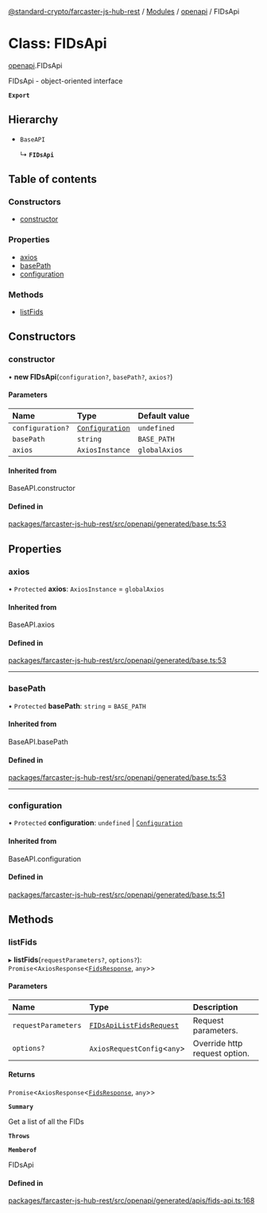[@standard-crypto/farcaster-js-hub-rest](../README.md) / [Modules](../modules.md) / [openapi](../modules/openapi.md) / FIDsApi

# Class: FIDsApi

[openapi](../modules/openapi.md).FIDsApi

FIDsApi - object-oriented interface

**`Export`**

## Hierarchy

- `BaseAPI`

  ↳ **`FIDsApi`**

## Table of contents

### Constructors

- [constructor](openapi.FIDsApi.md#constructor)

### Properties

- [axios](openapi.FIDsApi.md#axios)
- [basePath](openapi.FIDsApi.md#basepath)
- [configuration](openapi.FIDsApi.md#configuration)

### Methods

- [listFids](openapi.FIDsApi.md#listfids)

## Constructors

### constructor

• **new FIDsApi**(`configuration?`, `basePath?`, `axios?`)

#### Parameters

| Name | Type | Default value |
| :------ | :------ | :------ |
| `configuration?` | [`Configuration`](openapi.Configuration.md) | `undefined` |
| `basePath` | `string` | `BASE_PATH` |
| `axios` | `AxiosInstance` | `globalAxios` |

#### Inherited from

BaseAPI.constructor

#### Defined in

[packages/farcaster-js-hub-rest/src/openapi/generated/base.ts:53](https://github.com/standard-crypto/farcaster-js/blob/main/packages/farcaster-js-hub-rest/src/openapi/generated/base.ts#L53)

## Properties

### axios

• `Protected` **axios**: `AxiosInstance` = `globalAxios`

#### Inherited from

BaseAPI.axios

#### Defined in

[packages/farcaster-js-hub-rest/src/openapi/generated/base.ts:53](https://github.com/standard-crypto/farcaster-js/blob/main/packages/farcaster-js-hub-rest/src/openapi/generated/base.ts#L53)

___

### basePath

• `Protected` **basePath**: `string` = `BASE_PATH`

#### Inherited from

BaseAPI.basePath

#### Defined in

[packages/farcaster-js-hub-rest/src/openapi/generated/base.ts:53](https://github.com/standard-crypto/farcaster-js/blob/main/packages/farcaster-js-hub-rest/src/openapi/generated/base.ts#L53)

___

### configuration

• `Protected` **configuration**: `undefined` \| [`Configuration`](openapi.Configuration.md)

#### Inherited from

BaseAPI.configuration

#### Defined in

[packages/farcaster-js-hub-rest/src/openapi/generated/base.ts:51](https://github.com/standard-crypto/farcaster-js/blob/main/packages/farcaster-js-hub-rest/src/openapi/generated/base.ts#L51)

## Methods

### listFids

▸ **listFids**(`requestParameters?`, `options?`): `Promise`<`AxiosResponse`<[`FidsResponse`](../interfaces/openapi.FidsResponse.md), `any`\>\>

#### Parameters

| Name | Type | Description |
| :------ | :------ | :------ |
| `requestParameters` | [`FIDsApiListFidsRequest`](../interfaces/openapi.FIDsApiListFidsRequest.md) | Request parameters. |
| `options?` | `AxiosRequestConfig`<`any`\> | Override http request option. |

#### Returns

`Promise`<`AxiosResponse`<[`FidsResponse`](../interfaces/openapi.FidsResponse.md), `any`\>\>

**`Summary`**

Get a list of all the FIDs

**`Throws`**

**`Memberof`**

FIDsApi

#### Defined in

[packages/farcaster-js-hub-rest/src/openapi/generated/apis/fids-api.ts:168](https://github.com/standard-crypto/farcaster-js/blob/main/packages/farcaster-js-hub-rest/src/openapi/generated/apis/fids-api.ts#L168)
